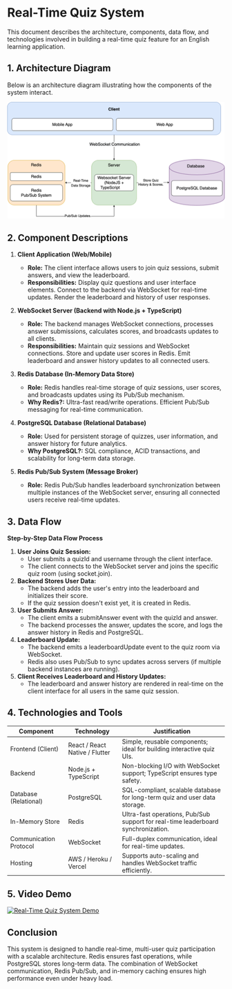 # Real-Time Quiz System

This document describes the architecture, components, data flow, and technologies involved in building a real-time quiz feature for an English learning application.

## 1. Architecture Diagram

Below is an architecture diagram illustrating how the components of the system interact.

![Architecture Overview](./architecture_diagram.png)

## 2. Component Descriptions

1. **Client Application (Web/Mobile)**

   - **Role:** The client interface allows users to join quiz sessions, submit answers, and view the leaderboard.
   - **Responsibilities:** Display quiz questions and user interface elements. Connect to the backend via WebSocket for real-time updates. Render the leaderboard and history of user responses.

2. **WebSocket Server (Backend with Node.js + TypeScript)**

   - **Role:** The backend manages WebSocket connections, processes answer submissions, calculates scores, and broadcasts updates to all clients.
   - **Responsibilities:** Maintain quiz sessions and WebSocket connections. Store and update user scores in Redis. Emit leaderboard and answer history updates to all connected users.

3. **Redis Database (In-Memory Data Store)**

   - **Role:** Redis handles real-time storage of quiz sessions, user scores, and broadcasts updates using its Pub/Sub mechanism.
   - **Why Redis?:** Ultra-fast read/write operations. Efficient Pub/Sub messaging for real-time communication.

4. **PostgreSQL Database (Relational Database)**

   - **Role:** Used for persistent storage of quizzes, user information, and answer history for future analytics.
   - **Why PostgreSQL?:** SQL compliance, ACID transactions, and scalability for long-term data storage.

5. **Redis Pub/Sub System (Message Broker)**
   - **Role:** Redis Pub/Sub handles leaderboard synchronization between multiple instances of the WebSocket server, ensuring all connected users receive real-time updates.

## 3. Data Flow

**Step-by-Step Data Flow Process**

1. **User Joins Quiz Session:**
   - User submits a quizId and username through the client interface.
   - The client connects to the WebSocket server and joins the specific quiz room (using socket.join).
2. **Backend Stores User Data:**
   - The backend adds the user's entry into the leaderboard and initializes their score.
   - If the quiz session doesn't exist yet, it is created in Redis.
3. **User Submits Answer:**
   - The client emits a submitAnswer event with the quizId and answer.
   - The backend processes the answer, updates the score, and logs the answer history in Redis and PostgreSQL.
4. **Leaderboard Update:**
   - The backend emits a leaderboardUpdate event to the quiz room via WebSocket.
   - Redis also uses Pub/Sub to sync updates across servers (if multiple backend instances are running).
5. **Client Receives Leaderboard and History Updates:**
   - The leaderboard and answer history are rendered in real-time on the client interface for all users in the same quiz session.

## 4. Technologies and Tools

| Component              | Technology                     | Justification                                                                     |
| ---------------------- | ------------------------------ | --------------------------------------------------------------------------------- |
| Frontend (Client)      | React / React Native / Flutter | Simple, reusable components; ideal for building interactive quiz UIs.             |
| Backend                | Node.js + TypeScript           | Non-blocking I/O with WebSocket support; TypeScript ensures type safety.          |
| Database (Relational)  | PostgreSQL                     | SQL-compliant, scalable database for long-term quiz and user data storage.        |
| In-Memory Store        | Redis                          | Ultra-fast operations, Pub/Sub support for real-time leaderboard synchronization. |
| Communication Protocol | WebSocket                      | Full-duplex communication, ideal for real-time updates.                           |
| Hosting                | AWS / Heroku / Vercel          | Supports auto-scaling and handles WebSocket traffic efficiently.                  |

## 5. Video Demo

[![Real-Time Quiz System Demo](http://img.youtube.com/vi/onyaH1l2UPE/0.jpg)](https://youtu.be/onyaH1l2UPE)

## Conclusion

This system is designed to handle real-time, multi-user quiz participation with a scalable architecture. Redis ensures fast operations, while PostgreSQL stores long-term data. The combination of WebSocket communication, Redis Pub/Sub, and in-memory caching ensures high performance even under heavy load.
